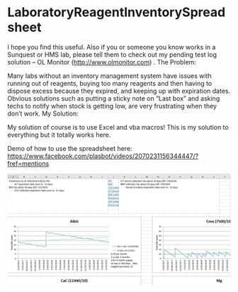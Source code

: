 # LaboratoryReagentInventorySpreadsheet
I hope you find this useful.  Also if you or someone you know works in a Sunquest or HMS lab, please tell them to check out my pending test log solution – OL Monitor (http://www.olmonitor.com) .
The Problem:

Many labs without an inventory management system have issues with running out of reagents, buying too many reagents and then having to dispose excess because they expired, and keeping up with expiration dates.
Obvious solutions such as putting a sticky note on “Last box” and asking techs to notify when stock is getting low, are very frustrating when they don’t work.
My Solution:

My solution of course is to use Excel and vba macros!  This is my solution to everything but it totally works here.

Demo of how to use the spreadsheet here: https://www.facebook.com/plasbot/videos/2070231156344447/?fref=mentions

![Chart View](https://github.com/Plasbot/LaboratoryReagentInventorySpreadsheet/blob/master/lab_worksheet_reagent_charts.jpg?raw=true)
